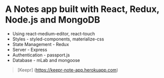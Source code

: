 # A Notes app built with React, Redux, Node.js and MongoDB

* Using react-medium-editor, react-touch
* Styles - styled-components, materialize-css
* State Management - Redux
* Server - Express
* Authentication - passport.js
* Database - mLab and mongoose

> [Keepr] (https://keepr-note-app.herokuapp.com)
